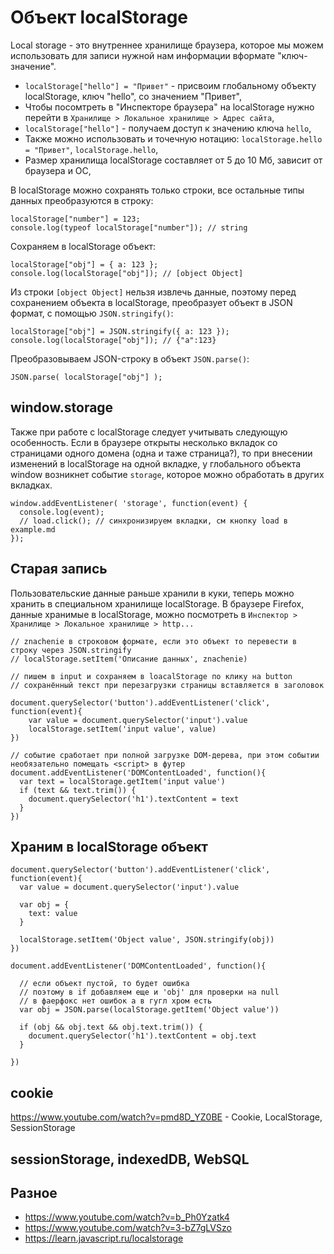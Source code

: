# Объект localStorage
Local storage - это внутреннее хранилище браузера, которое мы можем использовать для записи нужной нам информации вформате "ключ-значение".

- `localStorage["hello"] = "Привет"` - присвоим глобальному объекту localStorage, ключ "hello", со значением "Привет",
- Чтобы посомтреть в "Инспекторе браузера" на localStorage нужно перейти в `Хранилище > Локальное хранилище > Адрес сайта`,
- `localStorage["hello"]` - получаем доступ к значению ключа `hello`,
- Также можно использовать и точечную нотацию: `localStorage.hello = "Привет"`, `localStorage.hello`,
- Размер хранилища localStorage составляет от 5 до 10 Мб, зависит от браузера и ОС,

В localStorage можно сохранять только строки, все остальные типы данных преобразуются в строку:

    localStorage["number"] = 123;
    console.log(typeof localStorage["number"]); // string

Сохраняем в localStorage объект:

    localStorage["obj"] = { a: 123 };
    console.log(localStorage["obj"]); // [object Object]

Из строки `[object Object]` нельзя извлечь данные, поэтому перед сохранением объекта в localStorage, преобразует объект в JSON формат, с помощью `JSON.stringify()`:

    localStorage["obj"] = JSON.stringify({ a: 123 });
    console.log(localStorage["obj"]); // {"a":123}

Преобразовываем JSON-строку в объект `JSON.parse()`:

    JSON.parse( localStorage["obj"] );

## window.storage
Также при работе с localStorage следует учитывать следующую особенность. Если в браузере открыты несколько вкладок со страницами одного домена (одна и таже страница?), то при внесении изменений в localStorage на одной вкладке, у глобального объекта window возникнет событие `storage`, которое можно обработать в других вкладках.

    window.addEventListener( 'storage', function(event) {
      console.log(event);
      // load.click(); // синхронизируем вкладки, см кнопку load в example.md
    });

## Старая запись
Пользовательские данные раньше хранили в куки, теперь можно хранить в специальном хранилище localStorage. В браузере Firefox, данные хранимые в localStorage, можно посмотреть в `Инспектор > Хранилище > Локальное хранилище > http...`

    // znachenie в строковом формате, если это объект то перевести в строку через JSON.stringify
    // localStorage.setItem('Описание данных', znachenie)

    // пишем в input и сохраняем в loacalStorage по клику на button
    // сохранённый текст при перезагрузки страницы вставляется в заголовок

    document.querySelector('button').addEventListener('click', function(event){
        var value = document.querySelector('input').value
        localStorage.setItem('input value', value)
    })

    // событие сработает при полной загрузке DOM-дерева, при этом событии необязательно помещать <script> в футер
    document.addEventListener('DOMContentLoaded', function(){
      var text = localStorage.getItem('input value')
      if (text && text.trim()) {
        document.querySelector('h1').textContent = text
      }
    })

## Храним в localStorage объект

    document.querySelector('button').addEventListener('click', function(event){
      var value = document.querySelector('input').value

      var obj = {
        text: value
      }

      localStorage.setItem('Object value', JSON.stringify(obj))
    })

    document.addEventListener('DOMContentLoaded', function(){

      // если объект пустой, то будет ошибка
      // поэтому в if добавляем еще и 'obj' для проверки на null
      // в фаерфокс нет ошибок а в гугл хром есть
      var obj = JSON.parse(localStorage.getItem('Object value'))

      if (obj && obj.text && obj.text.trim()) {
        document.querySelector('h1').textContent = obj.text
      }

    })

## cookie
https://www.youtube.com/watch?v=pmd8D_YZ0BE - Cookie, LocalStorage, SessionStorage

## sessionStorage, indexedDB, WebSQL

## Разное
- https://www.youtube.com/watch?v=b_Ph0Yzatk4
- https://www.youtube.com/watch?v=3-bZ7gLVSzo
- https://learn.javascript.ru/localstorage